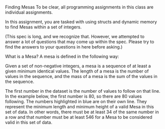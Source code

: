Finding Mesas
To be clear, all programming assignments in this class are individual assignments.

In this assignment, you are tasked with using structs and dynamic memory to find Mesas within a set of integers. 

(This spec is long, and we recognize that. However, we attempted to answer a lot of questions that may come up
within the spec. Please try to find the answers to your questions in here before asking.)

What is a Mesa?
A mesa is defined in the following way:

Given a set of non-negative integers, a mesa is a sequence of at least a given minimum identical values. The 
length of a mesa is the number of values in the sequence, and the mass of a mesa is the sum of the values in the sequence.

The first number in the dataset is the number of values to follow on that line. In the example below, the 
first number is 80, so there are 80 values following. The numbers highlighted in blue are on their own line. 
They represent the minimum length and minimum height of a valid Mesa in this set of data. In other words, 
there must be at least 34 of the same number in a row and that number must be at least 546 for a Mesa to be 
considered valid in this set of data.
